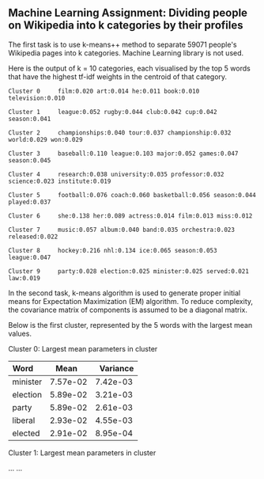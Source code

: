 ## Machine Learning Assignment: Dividing people on Wikipedia into k categories by their profiles

The first task is to use k-means++ method to separate 59071 people's Wikipedia pages into k categories. Machine Learning library is not used.

Here is the output of k = 10 categories, each visualised by the top 5 words that have the highest tf-idf weights in the centroid of that category.
```
Cluster 0     film:0.020 art:0.014 he:0.011 book:0.010 television:0.010 

Cluster 1     league:0.052 rugby:0.044 club:0.042 cup:0.042 season:0.041 

Cluster 2     championships:0.040 tour:0.037 championship:0.032 world:0.029 won:0.029

Cluster 3     baseball:0.110 league:0.103 major:0.052 games:0.047 season:0.045 

Cluster 4     research:0.038 university:0.035 professor:0.032 science:0.023 institute:0.019

Cluster 5     football:0.076 coach:0.060 basketball:0.056 season:0.044 played:0.037 

Cluster 6     she:0.138 her:0.089 actress:0.014 film:0.013 miss:0.012 

Cluster 7     music:0.057 album:0.040 band:0.035 orchestra:0.023 released:0.022 

Cluster 8     hockey:0.216 nhl:0.134 ice:0.065 season:0.053 league:0.047

Cluster 9     party:0.028 election:0.025 minister:0.025 served:0.021 law:0.019
```


In the second task, k-means algorithm is used to generate proper initial means for Expectation Maximization (EM) algorithm. 
To reduce complexity, the covariance matrix of components is assumed to be a diagonal matrix.

Below is the first cluster, represented by the 5 words with the largest mean values.     
 


Cluster 0: Largest mean parameters in cluster 

Word    |    Mean    |    Variance
--- | --- | ---
minister  |  7.57e-02  |  7.42e-03
election  |  5.89e-02  |  3.21e-03
party     |  5.89e-02  |  2.61e-03
liberal   |  2.93e-02  |  4.55e-03
elected   |  2.91e-02  |  8.95e-04


Cluster 1: Largest mean parameters in cluster

...
...

